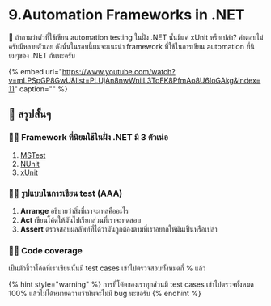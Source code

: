 # 9.Automation Frameworks in .NET

💬 ถ้าถามว่าตัวที่ใช้เขียน automation testing ในฝั่ง .NET นั้นมีแค่ xUnit หรือเปล่า? คำตอบไม่ครับมีหลายตัวเลย ดังนั้นในรอบนี้ผมจะแนะนำ framework ที่ใช้ในการเขียน automation ที่นิยมๆของ .NET กันนะครับ

{% embed url="https://www.youtube.com/watch?v=mLPSpGP8GwU&list=PLUjAn8nwWniiL3ToFK8PfmAo8U6IoGAkg&index=11" caption="" %}

## 🎯 สรุปสั้นๆ

### 👨‍🚀 Framework ที่นิยมใช้ในฝั่ง .NET มี 3 ตัวเน่อ

1. [MSTest](https://docs.microsoft.com/en-us/dotnet/core/testing/unit-testing-with-mstest)
2. [NUnit](https://nunit.org/)
3. [xUnit](https://xunit.net/)

### 👨‍🚀 รูปแบบในการเขียน test \(AAA\)

1. **Arrange** อธิบายว่าสิ่งที่เราจะเทสคืออะไร
2. **Act** เขียนโค้ดให้มันไปเรียกส่วนที่เราจะทดสอบ
3. **Assert** ตรวจสอบผลลัพท์ที่ได้ว่ามันถูกต้องตามที่เราอยากให้มันเป็นหรือเปล่า

### 👨‍🚀 Code coverage

เป็นตัวชี้ว่าโค้ดที่เราเขียนนั้นมี test cases เข้าไปตรวจสอบทั้งหมดกี่ % แล้ว

{% hint style="warning" %}
การที่โค้ดของเราทุกส่วนมี test cases เข้าไปตรวจทั้งหมด 100% แล้วไม่ได้หมายความว่ามันจะไม่มี bug นะขอรับ
{% endhint %}

